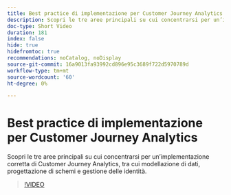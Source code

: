 ```yaml
---
title: Best practice di implementazione per Customer Journey Analytics
description: Scopri le tre aree principali su cui concentrarsi per un’implementazione corretta di Customer Journey Analytics, tra cui modellazione di dati, progettazione di schemi e gestione delle identità.
doc-type: Short Video
duration: 181
index: false
hide: true
hidefromtoc: true
recommendations: noCatalog, noDisplay
source-git-commit: 16a9013fa93992cd896e95c3689f722d5970789d
workflow-type: tm+mt
source-wordcount: '60'
ht-degree: 0%

---
```



# Best practice di implementazione per Customer Journey Analytics

Scopri le tre aree principali su cui concentrarsi per un’implementazione corretta di Customer Journey Analytics, tra cui modellazione di dati, progettazione di schemi e gestione delle identità.

<!-- 62_S655_3442541_180_implementation-best-practices-for-customer-journey-analytics -->
>[!VIDEO](https://video.tv.adobe.com/v/3458337/?learn=on&enablevpops=true)
